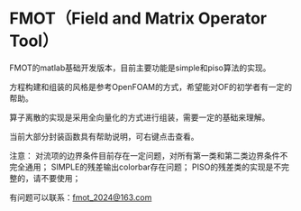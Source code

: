 # FMOT（Field and Matrix Operator Tool）
FMOT的matlab基础开发版本，目前主要功能是simple和piso算法的实现。

方程构建和组装的风格是参考OpenFOAM的方式，希望能对OF的初学者有一定的帮助。

算子离散的实现是采用全向量化的方式进行组装，需要一定的基础来理解。

当前大部分封装函数具有帮助说明，可右键点击查看。

注意：
    对流项的边界条件目前存在一定问题，对所有第一类和第二类边界条件不完全通用；
    SIMPLE的残差输出colorbar存在问题；
    PISO的残差类的实现是不完整的，请不要使用；

有问题可以联系：fmot_2024@163.com
